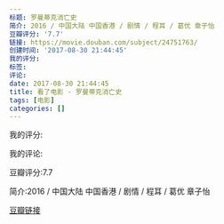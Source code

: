 ```yaml
---
标题: 罗曼蒂克消亡史
简介: 2016 / 中国大陆 中国香港 / 剧情 / 程耳 / 葛优 章子怡
豆瓣评分: '7.7'
链接: https://movie.douban.com/subject/24751763/
创建时间: '2017-08-30 21:44:45'
我的评分:
标签:
评论:
date: 2017-08-30 21:44:45
title: 看了电影 - 罗曼蒂克消亡史
tags: [电影]
categories: []
---
```


我的评分:

我的评论:

豆瓣评分:7.7

简介:2016 / 中国大陆 中国香港 / 剧情 / 程耳 / 葛优 章子怡

[豆瓣链接](https://movie.douban.com/subject/24751763/)

